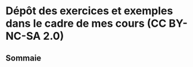<h1>Dépôt des exercices et exemples dans le cadre de mes cours (CC BY-NC-SA 2.0)</h1>
<h2>Sommaie</h2>



